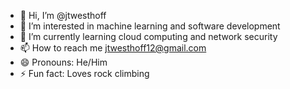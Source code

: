 - 👋 Hi, I’m @jtwesthoff
- 👀 I’m interested in machine learning and software development
- 🌱 I’m currently learning cloud computing and network security
- 📫 How to reach me jtwesthoff12@gmail.com
- 😄 Pronouns: He/Him
- ⚡ Fun fact: Loves rock climbing
